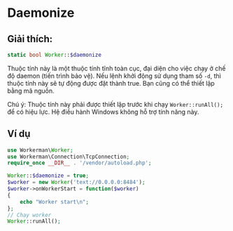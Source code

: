 # Daemonize
## Giải thích:
```php
static bool Worker::$daemonize
```

Thuộc tính này là một thuộc tính tĩnh toàn cục, đại diện cho việc chạy ở chế độ daemon (tiến trình bảo vệ). Nếu lệnh khởi động sử dụng tham số ```-d```, thì thuộc tính này sẽ tự động được đặt thành true. Bạn cũng có thể thiết lập bằng mã nguồn.

Chú ý: Thuộc tính này phải được thiết lập trước khi chạy ```Worker::runAll();``` để có hiệu lực. Hệ điều hành Windows không hỗ trợ tính năng này.

## Ví dụ

```php
use Workerman\Worker;
use Workerman\Connection\TcpConnection;
require_once __DIR__ . '/vendor/autoload.php';

Worker::$daemonize = true;
$worker = new Worker('text://0.0.0.0:8484');
$worker->onWorkerStart = function($worker)
{
    echo "Worker start\n";
};
// Chạy worker
Worker::runAll();
```
